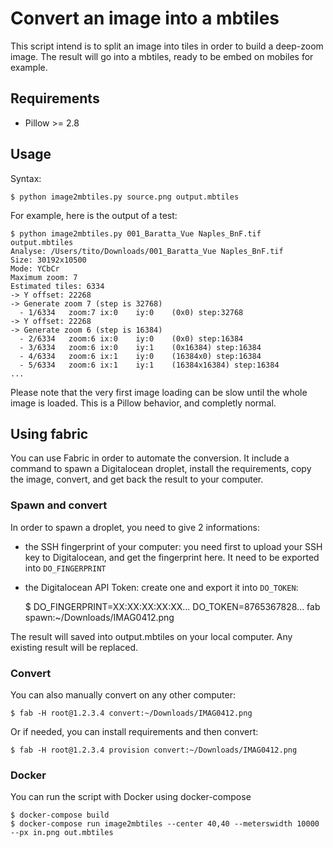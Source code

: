 # Convert an image into a mbtiles

This script intend is to split an image into tiles in order to build a
deep-zoom image. The result will go into a mbtiles, ready to be embed on
mobiles for example.


## Requirements

- Pillow >= 2.8

## Usage

Syntax:

	$ python image2mbtiles.py source.png output.mbtiles

For example, here is the output of a test:

	$ python image2mbtiles.py 001_Baratta_Vue Naples_BnF.tif output.mbtiles
	Analyse: /Users/tito/Downloads/001_Baratta_Vue Naples_BnF.tif
	Size: 30192x10500
	Mode: YCbCr
	Maximum zoom: 7
	Estimated tiles: 6334
	-> Y offset: 22268
	-> Generate zoom 7 (step is 32768)
	  - 1/6334	 zoom:7	ix:0	iy:0	(0x0) step:32768
	-> Y offset: 22268
	-> Generate zoom 6 (step is 16384)
	  - 2/6334	 zoom:6	ix:0	iy:0	(0x0) step:16384
	  - 3/6334	 zoom:6	ix:0	iy:1	(0x16384) step:16384
	  - 4/6334	 zoom:6	ix:1	iy:0	(16384x0) step:16384
	  - 5/6334	 zoom:6	ix:1	iy:1	(16384x16384) step:16384
    ...

Please note that the very first image loading can be slow until the whole image
is loaded. This is a Pillow behavior, and completly normal.


## Using fabric

You can use Fabric in order to automate the conversion. It include a command to
spawn a Digitalocean droplet, install the requirements, copy the image, convert,
and get back the result to your computer.

### Spawn and convert

In order to spawn a droplet, you need to give 2 informations:

- the SSH fingerprint of your computer: you need first to upload your SSH key
  to Digitalocean, and get the fingerprint here. It need to be exported into
  `DO_FINGERPRINT`
- the Digitalocean API Token: create one and export it into `DO_TOKEN`:


	$ DO_FINGERPRINT=XX:XX:XX:XX:XX... DO_TOKEN=8765367828... fab spawn:~/Downloads/IMAG0412.png


The result will saved into output.mbtiles on your local computer. Any existing
result will be replaced.

### Convert

You can also manually convert on any other computer:

	$ fab -H root@1.2.3.4 convert:~/Downloads/IMAG0412.png

Or if needed, you can install requirements and then convert:

	$ fab -H root@1.2.3.4 provision convert:~/Downloads/IMAG0412.png


### Docker

You can run the script with Docker using docker-compose

	$ docker-compose build
	$ docker-compose run image2mbtiles --center 40,40 --meterswidth 10000 --px in.png out.mbtiles
